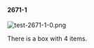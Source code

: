 #### 2671-1
![test-2671-1-0.png](https://github.com/lil-lab/nlvr/raw/master/nlvr/test/images/2/test-2671-1-0.png "test-2671-1-0.png")

There is a box with 4 items.